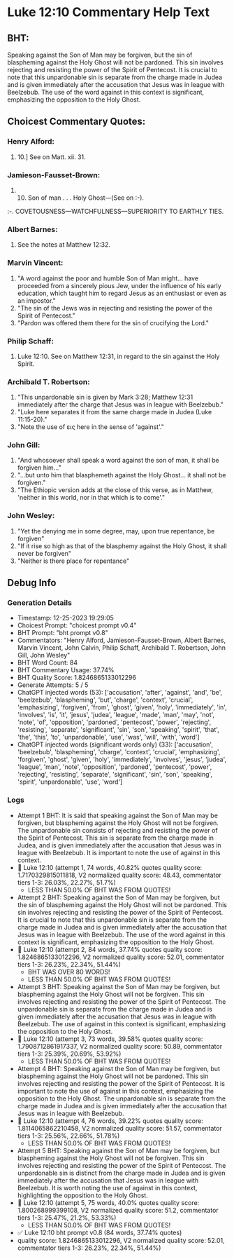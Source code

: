 # Luke 12:10 Commentary Help Text

## BHT:
Speaking against the Son of Man may be forgiven, but the sin of blaspheming against the Holy Ghost will not be pardoned. This sin involves rejecting and resisting the power of the Spirit of Pentecost. It is crucial to note that this unpardonable sin is separate from the charge made in Judea and is given immediately after the accusation that Jesus was in league with Beelzebub. The use of the word against in this context is significant, emphasizing the opposition to the Holy Ghost.

## Choicest Commentary Quotes:
### Henry Alford:
1.  10.] See on Matt. xii. 31.

### Jamieson-Fausset-Brown:
1. 10. Son of man . . . Holy Ghost—(See
	on :-). 
	
 :-. COVETOUSNESS—WATCHFULNESS—SUPERIORITY
	TO EARTHLY TIES.


### Albert Barnes:
1. See the notes at Matthew 12:32.


### Marvin Vincent:
1. "A word against the poor and humble Son of Man might... have proceeded from a sincerely pious Jew, under the influence of his early education, which taught him to regard Jesus as an enthusiast or even as an impostor."
2. "The sin of the Jews was in rejecting and resisting the power of the Spirit of Pentecost."
3. "Pardon was offered them there for the sin of crucifying the Lord."

### Philip Schaff:
1. Luke 12:10. See on Matthew 12:31, in regard to the sin against the Holy Spirit.
	


### Archibald T. Robertson:
1. "This unpardonable sin is given by Mark 3:28; Matthew 12:31 immediately after the charge that Jesus was in league with Beelzebub."
2. "Luke here separates it from the same charge made in Judea (Luke 11:15-20)."
3. "Note the use of εις here in the sense of 'against'."

### John Gill:
1. "And whosoever shall speak a word against the son of man, it shall be forgiven him..."
2. "...but unto him that blasphemeth against the Holy Ghost... it shall not be forgiven."
3. "The Ethiopic version adds at the close of this verse, as in Matthew, 'neither in this world, nor in that which is to come'."

### John Wesley:
1. "Yet the denying me in some degree, may, upon true repentance, be forgiven"
2. "If it rise so high as that of the blasphemy against the Holy Ghost, it shall never be forgiven"
3. "Neither is there place for repentance"


## Debug Info
### Generation Details
- Timestamp: 12-25-2023 19:29:05
- Choicest Prompt: "choicest prompt v0.4"
- BHT Prompt: "bht prompt v0.8"
- Commentators: "Henry Alford, Jamieson-Fausset-Brown, Albert Barnes, Marvin Vincent, John Calvin, Philip Schaff, Archibald T. Robertson, John Gill, John Wesley"
- BHT Word Count: 84
- BHT Commentary Usage: 37.74%
- BHT Quality Score: 1.8246865133012296
- Generate Attempts: 5 / 5
- ChatGPT injected words (53):
	['accusation', 'after', 'against', 'and', 'be', 'beelzebub', 'blaspheming', 'but', 'charge', 'context', 'crucial', 'emphasizing', 'forgiven', 'from', 'ghost', 'given', 'holy', 'immediately', 'in', 'involves', 'is', 'it', 'jesus', 'judea', 'league', 'made', 'man', 'may', 'not', 'note', 'of', 'opposition', 'pardoned', 'pentecost', 'power', 'rejecting', 'resisting', 'separate', 'significant', 'sin', 'son', 'speaking', 'spirit', 'that', 'the', 'this', 'to', 'unpardonable', 'use', 'was', 'will', 'with', 'word']
- ChatGPT injected words (significant words only) (33):
	['accusation', 'beelzebub', 'blaspheming', 'charge', 'context', 'crucial', 'emphasizing', 'forgiven', 'ghost', 'given', 'holy', 'immediately', 'involves', 'jesus', 'judea', 'league', 'man', 'note', 'opposition', 'pardoned', 'pentecost', 'power', 'rejecting', 'resisting', 'separate', 'significant', 'sin', 'son', 'speaking', 'spirit', 'unpardonable', 'use', 'word']

### Logs
- Attempt 1 BHT: It is said that speaking against the Son of Man may be forgiven, but blaspheming against the Holy Ghost will not be forgiven. The unpardonable sin consists of rejecting and resisting the power of the Spirit of Pentecost. This sin is separate from the charge made in Judea, and is given immediately after the accusation that Jesus was in league with Beelzebub. It is important to note the use of against in this context.
- 🔄 Luke 12:10 (attempt 1, 74 words, 40.82% quotes quality score: 1.7170329815011818, V2 normalized quality score: 48.43, commentator tiers 1-3: 26.03%, 22.27%, 51.7%) 
	- LESS THAN 50.0% OF BHT WAS FROM QUOTES!
- Attempt 2 BHT: Speaking against the Son of Man may be forgiven, but the sin of blaspheming against the Holy Ghost will not be pardoned. This sin involves rejecting and resisting the power of the Spirit of Pentecost. It is crucial to note that this unpardonable sin is separate from the charge made in Judea and is given immediately after the accusation that Jesus was in league with Beelzebub. The use of the word against in this context is significant, emphasizing the opposition to the Holy Ghost.
- 🔄 Luke 12:10 (attempt 2, 84 words, 37.74% quotes quality score: 1.8246865133012296, V2 normalized quality score: 52.01, commentator tiers 1-3: 26.23%, 22.34%, 51.44%) 
	- BHT WAS OVER 80 WORDS! 
	- LESS THAN 50.0% OF BHT WAS FROM QUOTES!
- Attempt 3 BHT: Speaking against the Son of Man may be forgiven, but blaspheming against the Holy Ghost will not be forgiven. This sin involves rejecting and resisting the power of the Spirit of Pentecost. The unpardonable sin is separate from the charge made in Judea and is given immediately after the accusation that Jesus was in league with Beelzebub. The use of against in this context is significant, emphasizing the opposition to the Holy Ghost.
- 🔄 Luke 12:10 (attempt 3, 73 words, 39.58% quotes quality score: 1.7908712861917337, V2 normalized quality score: 50.89, commentator tiers 1-3: 25.39%, 20.69%, 53.92%) 
	- LESS THAN 50.0% OF BHT WAS FROM QUOTES!
- Attempt 4 BHT: Speaking against the Son of Man may be forgiven, but blaspheming against the Holy Ghost will not be pardoned. This sin involves rejecting and resisting the power of the Spirit of Pentecost. It is important to note the use of against in this context, emphasizing the opposition to the Holy Ghost. The unpardonable sin is separate from the charge made in Judea and is given immediately after the accusation that Jesus was in league with Beelzebub.
- 🔄 Luke 12:10 (attempt 4, 76 words, 39.22% quotes quality score: 1.8114065862210458, V2 normalized quality score: 51.57, commentator tiers 1-3: 25.56%, 22.66%, 51.78%) 
	- LESS THAN 50.0% OF BHT WAS FROM QUOTES!
- Attempt 5 BHT: Speaking against the Son of Man may be forgiven, but blaspheming against the Holy Ghost will not be forgiven. This sin involves rejecting and resisting the power of the Spirit of Pentecost. The unpardonable sin is distinct from the charge made in Judea and is given immediately after the accusation that Jesus was in league with Beelzebub. It is worth noting the use of against in this context, highlighting the opposition to the Holy Ghost.
- 🔄 Luke 12:10 (attempt 5, 75 words, 40.0% quotes quality score: 1.800268999399108, V2 normalized quality score: 51.2, commentator tiers 1-3: 25.47%, 21.2%, 53.33%) 
	- LESS THAN 50.0% OF BHT WAS FROM QUOTES!
- ✅ Luke 12:10 bht prompt v0.8 (84 words, 37.74% quotes)
- quality score: 1.8246865133012296, V2 normalized quality score: 52.01, commentator tiers 1-3: 26.23%, 22.34%, 51.44%)